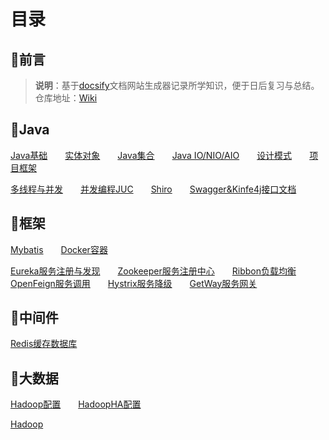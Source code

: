 # 目录

## 📢前言

> **说明**：基于[docsify](https://docsify.js.org/#/zh-cn/?id=docsify)文档网站生成器记录所学知识，便于日后复习与总结。<br>仓库地址：[Wiki](https://github.com/xuliyaheizi/docsify_wiki)

## 🎯Java

[Java基础](/Java/语法基础)  [实体对象](/Java/实体对象(Bean))  [Java集合](/Java/集合)  [Java IO/NIO/AIO](/Java/IO_Nio_Aio)  [设计模式](/Java/设计模式)  [项目框架](/Java/项目框架)

[多线程与并发](/Java/多线程与并发)  [并发编程JUC](/Java/并发编程JUC)  [Shiro](/Java/Shiro)  [Swagger&Kinfe4j接口文档](/Java/Swagger%26Kinfe4j)

## 🥊框架

[Mybatis](/Java/Mybatis)  [Docker容器](/框架/Docker)

[Eureka服务注册与发现](/框架/Eureka.md)  [Zookeeper服务注册中心](/框架/Zookeeper.md)  [Ribbon负载均衡](/框架/Ribbon.md)  [OpenFeign服务调用](/框架/OpenFeign.md)  [Hystrix服务降级](/框架/Hystrix.md)  [GetWay服务网关](/框架/GetWay.md)

## 🍳中间件

[Redis缓存数据库](/框架/Redis.md)

## 🍖大数据

[Hadoop配置](/配置/Hadoop配置)  [HadoopHA配置](/配置/Hadoop高可用配置)

[Hadoop](/大数据/Hadoop)
